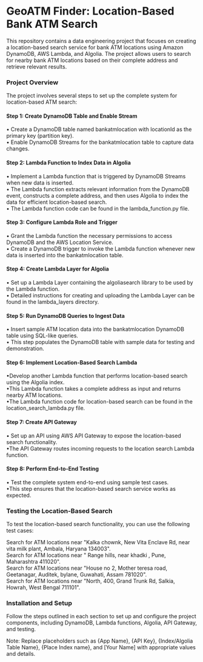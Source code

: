 
# GeoATM Finder: Location-Based Bank ATM Search

This repository contains a data engineering project that focuses on creating a location-based search service for bank ATM locations using Amazon DynamoDB, AWS Lambda, and Algolia. The project allows users to search for nearby bank ATM locations based on their complete address and retrieve relevant results.

### Project Overview
The project involves several steps to set up the complete system for location-based ATM search:

#### Step 1: Create DynamoDB Table and Enable Stream

• Create a DynamoDB table named bankatmlocation with locationId as the primary key (partition key).   
• Enable DynamoDB Streams for the bankatmlocation table to capture data changes.

#### Step 2: Lambda Function to Index Data in Algolia

• Implement a Lambda function that is triggered by DynamoDB Streams when new data is inserted.  
• The Lambda function extracts relevant information from the DynamoDB event, constructs a complete address, and then uses Algolia to index the data for efficient location-based search.  
• The Lambda function code can be found in the lambda_function.py file.    

#### Step 3: Configure Lambda Role and Trigger

• Grant the Lambda function the necessary permissions to access DynamoDB and the AWS Location Service.   
• Create a DynamoDB trigger to invoke the Lambda function whenever new data is inserted into the bankatmlocation table.

#### Step 4: Create Lambda Layer for Algolia

• Set up a Lambda Layer containing the algoliasearch library to be used by the Lambda function.    
• Detailed instructions for creating and uploading the Lambda Layer can be found in the lambda_layers directory.

#### Step 5: Run DynamoDB Queries to Ingest Data

• Insert sample ATM location data into the bankatmlocation DynamoDB table using SQL-like queries.  
• This step populates the DynamoDB table with sample data for testing and demonstration.  

#### Step 6: Implement Location-Based Search Lambda

•Develop another Lambda function that performs location-based search using the Algolia index.   
•This Lambda function takes a complete address as input and returns nearby ATM locations.    
•The Lambda function code for location-based search can be found in the location_search_lambda.py file.

#### Step 7: Create API Gateway

• Set up an API using AWS API Gateway to expose the location-based search functionality.  
•The API Gateway routes incoming requests to the location search Lambda function.   

#### Step 8: Perform End-to-End Testing

• Test the complete system end-to-end using sample test cases.    
•This step ensures that the location-based search service works as expected.

### Testing the Location-Based Search
To test the location-based search functionality, you can use the following test cases:

Search for ATM locations near "Kalka chownk, New Vita Enclave Rd, near vita milk plant, Ambala, Haryana 134003".  
Search for ATM locations near " Range hills, near khadki , Pune, Maharashtra 411020".  
Search for ATM locations near "House no 2, Mother teresa road, Geetanagar, Auditek, bylane, Guwahati, Assam 781020".    
Search for ATM locations near "North, 400, Grand Trunk Rd, Salkia, Howrah, West Bengal 711101".

### Installation and Setup

Follow the steps outlined in each section to set up and configure the project components, including DynamoDB, Lambda functions, Algolia, API Gateway, and testing.


Note: Replace placeholders such as {App Name}, {API Key}, {Index/Algolia Table Name}, {Place Index name}, and [Your Name] with appropriate values and details.

